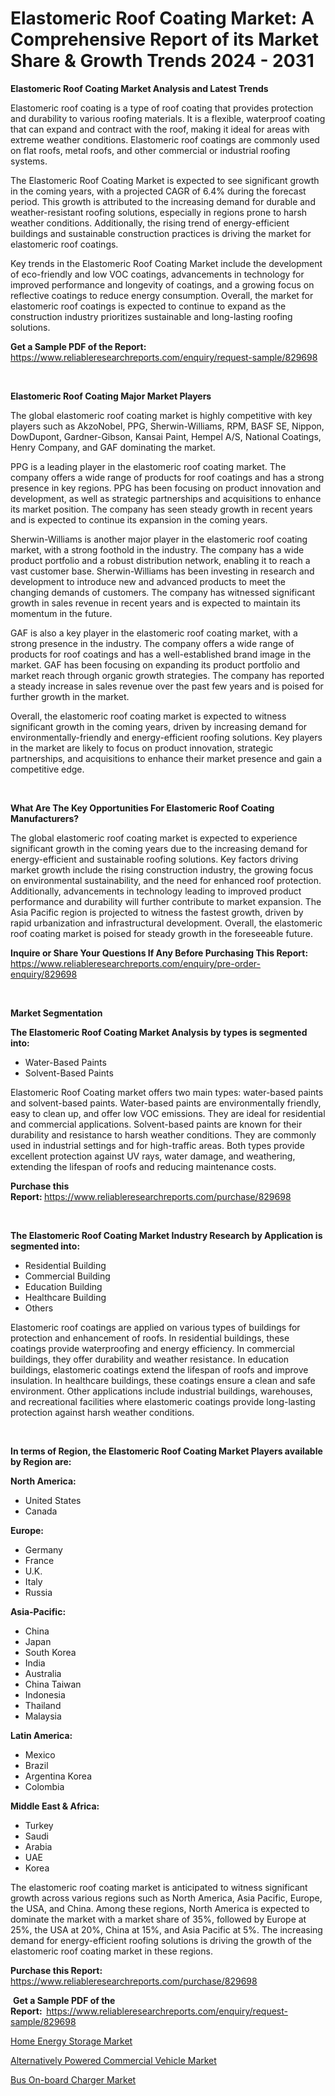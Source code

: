 <p><h1>Elastomeric Roof Coating Market: A Comprehensive Report of its Market Share & Growth Trends 2024 - 2031</h1></p><p><strong>Elastomeric Roof Coating Market Analysis and Latest Trends</strong></p>
<p><p>Elastomeric roof coating is a type of roof coating that provides protection and durability to various roofing materials. It is a flexible, waterproof coating that can expand and contract with the roof, making it ideal for areas with extreme weather conditions. Elastomeric roof coatings are commonly used on flat roofs, metal roofs, and other commercial or industrial roofing systems.</p><p>The Elastomeric Roof Coating Market is expected to see significant growth in the coming years, with a projected CAGR of 6.4% during the forecast period. This growth is attributed to the increasing demand for durable and weather-resistant roofing solutions, especially in regions prone to harsh weather conditions. Additionally, the rising trend of energy-efficient buildings and sustainable construction practices is driving the market for elastomeric roof coatings.</p><p>Key trends in the Elastomeric Roof Coating Market include the development of eco-friendly and low VOC coatings, advancements in technology for improved performance and longevity of coatings, and a growing focus on reflective coatings to reduce energy consumption. Overall, the market for elastomeric roof coatings is expected to continue to expand as the construction industry prioritizes sustainable and long-lasting roofing solutions.</p></p>
<p><strong>Get a Sample PDF of the Report:&nbsp;</strong> <a href="https://www.reliableresearchreports.com/enquiry/request-sample/829698">https://www.reliableresearchreports.com/enquiry/request-sample/829698</a></p>
<p>&nbsp;</p>
<p><strong>Elastomeric Roof Coating Major Market Players</strong></p>
<p><p>The global elastomeric roof coating market is highly competitive with key players such as AkzoNobel, PPG, Sherwin-Williams, RPM, BASF SE, Nippon, DowDupont, Gardner-Gibson, Kansai Paint, Hempel A/S, National Coatings, Henry Company, and GAF dominating the market.</p><p>PPG is a leading player in the elastomeric roof coating market. The company offers a wide range of products for roof coatings and has a strong presence in key regions. PPG has been focusing on product innovation and development, as well as strategic partnerships and acquisitions to enhance its market position. The company has seen steady growth in recent years and is expected to continue its expansion in the coming years.</p><p>Sherwin-Williams is another major player in the elastomeric roof coating market, with a strong foothold in the industry. The company has a wide product portfolio and a robust distribution network, enabling it to reach a vast customer base. Sherwin-Williams has been investing in research and development to introduce new and advanced products to meet the changing demands of customers. The company has witnessed significant growth in sales revenue in recent years and is expected to maintain its momentum in the future.</p><p>GAF is also a key player in the elastomeric roof coating market, with a strong presence in the industry. The company offers a wide range of products for roof coatings and has a well-established brand image in the market. GAF has been focusing on expanding its product portfolio and market reach through organic growth strategies. The company has reported a steady increase in sales revenue over the past few years and is poised for further growth in the market.</p><p>Overall, the elastomeric roof coating market is expected to witness significant growth in the coming years, driven by increasing demand for environmentally-friendly and energy-efficient roofing solutions. Key players in the market are likely to focus on product innovation, strategic partnerships, and acquisitions to enhance their market presence and gain a competitive edge.</p></p>
<p>&nbsp;</p>
<p><strong>What Are The Key Opportunities For Elastomeric Roof Coating Manufacturers?</strong></p>
<p><p>The global elastomeric roof coating market is expected to experience significant growth in the coming years due to the increasing demand for energy-efficient and sustainable roofing solutions. Key factors driving market growth include the rising construction industry, the growing focus on environmental sustainability, and the need for enhanced roof protection. Additionally, advancements in technology leading to improved product performance and durability will further contribute to market expansion. The Asia Pacific region is projected to witness the fastest growth, driven by rapid urbanization and infrastructural development. Overall, the elastomeric roof coating market is poised for steady growth in the foreseeable future.</p></p>
<p><strong>Inquire or Share Your Questions If Any Before Purchasing This Report:</strong> <a href="https://www.reliableresearchreports.com/enquiry/pre-order-enquiry/829698">https://www.reliableresearchreports.com/enquiry/pre-order-enquiry/829698</a></p>
<p>&nbsp;</p>
<p><strong>Market Segmentation</strong></p>
<p><strong>The Elastomeric Roof Coating Market Analysis by types is segmented into:</strong></p>
<p><ul><li>Water-Based Paints</li><li>Solvent-Based Paints</li></ul></p>
<p><p>Elastomeric Roof Coating market offers two main types: water-based paints and solvent-based paints. Water-based paints are environmentally friendly, easy to clean up, and offer low VOC emissions. They are ideal for residential and commercial applications. Solvent-based paints are known for their durability and resistance to harsh weather conditions. They are commonly used in industrial settings and for high-traffic areas. Both types provide excellent protection against UV rays, water damage, and weathering, extending the lifespan of roofs and reducing maintenance costs.</p></p>
<p><strong>Purchase this Report:&nbsp;</strong><a href="https://www.reliableresearchreports.com/purchase/829698">https://www.reliableresearchreports.com/purchase/829698</a></p>
<p>&nbsp;</p>
<p><strong>The Elastomeric Roof Coating Market Industry Research by Application is segmented into:</strong></p>
<p><ul><li>Residential Building</li><li>Commercial Building</li><li>Education Building</li><li>Healthcare Building</li><li>Others</li></ul></p>
<p><p>Elastomeric roof coatings are applied on various types of buildings for protection and enhancement of roofs. In residential buildings, these coatings provide waterproofing and energy efficiency. In commercial buildings, they offer durability and weather resistance. In education buildings, elastomeric coatings extend the lifespan of roofs and improve insulation. In healthcare buildings, these coatings ensure a clean and safe environment. Other applications include industrial buildings, warehouses, and recreational facilities where elastomeric coatings provide long-lasting protection against harsh weather conditions.</p></p>
<p>&nbsp;</p>
<p><strong>In terms of Region, the Elastomeric Roof Coating Market Players available by Region are:</strong></p>
<p>
    <p> <strong> North America: </strong>
        <ul>
            <li>United States</li>
            <li>Canada</li>
        </ul>
        </p> 
    <p> <strong> Europe: </strong>
        <ul>
            <li>Germany</li>
            <li>France</li>
            <li>U.K.</li>
            <li>Italy</li>
            <li>Russia</li>
        </ul>
        </p> 
    <p> <strong> Asia-Pacific: </strong>
        <ul>
            <li>China</li>
            <li>Japan</li>
            <li>South Korea</li>
            <li>India</li>
            <li>Australia</li>
            <li>China Taiwan</li>
            <li>Indonesia</li>
            <li>Thailand</li>
            <li>Malaysia</li>
        </ul>
        </p> 
    <p> <strong> Latin America: </strong>
        <ul>
            <li>Mexico</li>
            <li>Brazil</li>
            <li>Argentina Korea</li>
            <li>Colombia</li>
        </ul>
        </p> 
    <p> <strong> Middle East & Africa: </strong>
        <ul>
            <li>Turkey</li>
            <li>Saudi</li>
            <li>Arabia</li>
            <li>UAE</li>
            <li>Korea</li>
        </ul>
    </p>
    </p>
<p><p>The elastomeric roof coating market is anticipated to witness significant growth across various regions such as North America, Asia Pacific, Europe, the USA, and China. Among these regions, North America is expected to dominate the market with a market share of 35%, followed by Europe at 25%, the USA at 20%, China at 15%, and Asia Pacific at 5%. The increasing demand for energy-efficient roofing solutions is driving the growth of the elastomeric roof coating market in these regions.</p></p>
<p><strong>Purchase this Report: </strong><a href="https://www.reliableresearchreports.com/purchase/829698">https://www.reliableresearchreports.com/purchase/829698</a></p>
<p>&nbsp;<strong>Get a Sample PDF of the Report:&nbsp;&nbsp;</strong><a href="https://www.reliableresearchreports.com/enquiry/request-sample/829698">https://www.reliableresearchreports.com/enquiry/request-sample/829698</a></p>
<p><strong></strong></p>
<p><p><a href="https://view.publitas.com/reportprime-1/home-energy-storage-market-size-market-share-and-global-market-analysis-report-2023-2030/">Home Energy Storage Market</a></p><p><a href="https://view.publitas.com/reportprime-1/alternatively-powered-commercial-vehicle-market-growth-market-trends-covid-19-impact-and-forecasts-for-period-from-2023-2030/">Alternatively Powered Commercial Vehicle Market</a></p><p><a href="https://view.publitas.com/reportprime-1/bus-on-board-charger-market-size-market-trends-and-growth-outlook-forecasted-for-period-from-2023-to-2030/">Bus On-board Charger Market</a></p></p>